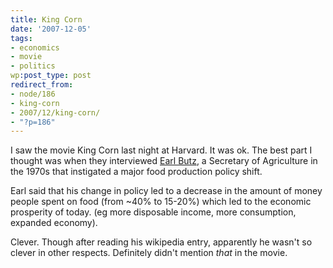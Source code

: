 ```yaml
---
title: King Corn
date: '2007-12-05'
tags:
- economics
- movie
- politics
wp:post_type: post
redirect_from:
- node/186
- king-corn
- 2007/12/king-corn/
- "?p=186"
---
```


I saw the movie King Corn last night at Harvard. It was ok. The best part I thought was when they interviewed [Earl Butz](http://en.wikipedia.org/wiki/Earl_Butz), a Secretary of Agriculture in the 1970s that instigated a major food production policy shift.

Earl said that his change in policy led to a decrease in the amount of money people spent on food (from ~40% to 15-20%) which led to the economic prosperity of today. (eg more disposable income, more consumption, expanded economy).

Clever. Though after reading his wikipedia entry, apparently he wasn't so clever in other respects. Definitely didn't mention _that_ in the movie.
